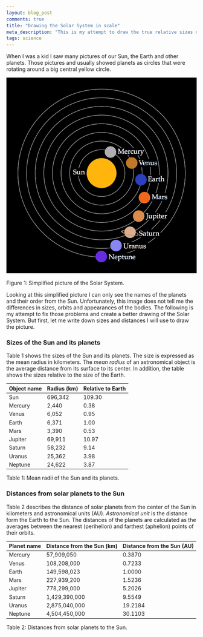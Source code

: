 ```yaml
---
layout: blog_post
comments: true
title: "Drawing the Solar System in scale"
meta_description: "This is my attempt to draw the true relative sizes of the Sun and its planets and distances between them."
tags: science
---
```


When I was a kid I saw many pictures of our Sun, the Earth and other planets. Those pictures and usually showed planets as circles that were rotating around a big central yellow circle.

<div class='isTextCentered'>
  <img src='/image/blog/2015-12-26-sun-and-planets-in-scale/0010_the_solar_system_not_in_scale.png' title='Simplified image of the Solar System, not in scale.' class='isMax100PercentWidei isMax400PxWide'>

  <p class='isTextCentered'>Figure 1: Simplified picture of the Solar System.</p>
</div>

Looking at this simplified picture I can only see the names of the planets and their order from the Sun. Unfortunately, this image does not tell me the differences in sizes, orbits and appearances of the bodies. The following is my attempt to fix those problems and create a better drawing of the Solar System. But first, let me write down sizes and distances I will use to draw the picture.

### Sizes of the Sun and its planets

Table 1 shows the sizes of the Sun and its planets. The size is expressed as the mean radius in kilometers. The *mean radius* of an astronomical object is the average distance from its surface to its center. In addition, the table shows the sizes relative to the size of the Earth.

<table class='table isBlockCentered'>
  <thead>
    <tr>
      <th>Object name</th>
      <th>Radius (km)</th>
      <th>Relative to Earth</th>
    </tr>
  </thead>
  <tbody>
    <tr>
      <td>Sun</td>
      <td class='isTextRightAligned'>696,342</td>
      <td class='isTextRightAligned'>109.30</td>
    </tr>
    <tr>
      <td>Mercury</td>
      <td class='isTextRightAligned'>2,440</td>
      <td class='isTextRightAligned'>0.38</td>
    </tr>
    <tr>
      <td>Venus</td>
      <td class='isTextRightAligned'>6,052</td>
      <td class='isTextRightAligned'>0.95</td>
    </tr>
    <tr>
      <td>Earth</td>
      <td class='isTextRightAligned'>6,371</td>
      <td class='isTextRightAligned'>1.00</td>
    </tr>
    <tr>
      <td>Mars</td>
      <td class='isTextRightAligned'>3,390</td>
      <td class='isTextRightAligned'>0.53</td>
    </tr>
    <tr>
      <td>Jupiter</td>
      <td class='isTextRightAligned'>69,911</td>
      <td class='isTextRightAligned'>10.97</td>
    </tr>
    <tr>
      <td>Saturn</td>
      <td class='isTextRightAligned'>58,232</td>
      <td class='isTextRightAligned'>9.14</td>
    </tr>
    <tr>
      <td>Uranus</td>
      <td class='isTextRightAligned'>25,362</td>
      <td class='isTextRightAligned'>3.98</td>
    </tr>
    <tr>
      <td>Neptune</td>
      <td class='isTextRightAligned'>24,622</td>
      <td class='isTextRightAligned'>3.87</td>
    </tr>
  </tbody>
</table>

<p class='isTextCentered'>Table 1: Mean radii of the Sun and its planets.</p>

### Distances from solar planets to the Sun

Table 2 describes the distance of solar planets from the center of the Sun in kilometers and astronomical units (AU). *Astronomical unit* is the distance form the Earth to the Sun. The distances of the planets are calculated as the averages between the nearest (perihelion) and farthest (aphelion) points of their orbits.

<table class='table isBlockCentered'>
  <thead>
    <tr>
      <th>Planet name</th>
      <th>Distance from the Sun (km)</th>
      <th>Distance from the Sun (AU)</th>
    </tr>
  </thead>
  <tbody>
    <tr>
      <td>Mercury</td>
      <td class='isTextRightAligned'>57,909,050</td>
      <td class='isTextRightAligned'>0.3870</td>
    </tr>
    <tr>
      <td>Venus</td>
      <td class='isTextRightAligned'>108,208,000</td>
      <td class='isTextRightAligned'>0.7233</td>
    </tr>
    <tr>
      <td>Earth</td>
      <td class='isTextRightAligned'>149,598,023</td>
      <td class='isTextRightAligned'>1.0000</td>
    </tr>
    <tr>
      <td>Mars</td>
      <td class='isTextRightAligned'>227,939,200</td>
      <td class='isTextRightAligned'>1.5236</td>
    </tr>
    <tr>
      <td>Jupiter</td>
      <td class='isTextRightAligned'>778,299,000</td>
      <td class='isTextRightAligned'>5.2026</td>
    </tr>
    <tr>
      <td>Saturn</td>
      <td class='isTextRightAligned'>1,429,390,000</td>
      <td class='isTextRightAligned'>9.5549</td>
    </tr>
    <tr>
      <td>Uranus</td>
      <td class='isTextRightAligned'>2,875,040,000</td>
      <td class='isTextRightAligned'>19.2184</td>
    </tr>
    <tr>
      <td>Neptune</td>
      <td class='isTextRightAligned'>4,504,450,000</td>
      <td class='isTextRightAligned'>30.1103</td>
    </tr>
  </tbody>
</table>

<p class='isTextCentered'>Table 2: Distances from solar planets to the Sun.</p>
